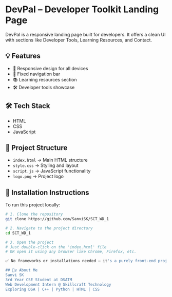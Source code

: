 # DevPal – Developer Toolkit Landing Page

DevPal is a responsive landing page built for developers. It offers a clean UI with sections like Developer Tools, Learning Resources, and Contact.

## 💡 Features

- 🚀 Responsive design for all devices  
- 📌 Fixed navigation bar  
- 📚 Learning resources section  
- 🛠️ Developer tools showcase  

## 🛠️ Tech Stack

- HTML  
- CSS  
- JavaScript  

## 📁 Project Structure

- `index.html` → Main HTML structure  
- `style.css` → Styling and layout  
- `script.js` → JavaScript functionality  
- `logo.png` → Project logo  

## 🧩 Installation Instructions

To run this project locally:

```bash
# 1. Clone the repository
git clone https://github.com/SanviSK/SCT_WD_1

# 2. Navigate to the project directory
cd SCT_WD_1

# 3. Open the project
# Just double-click on the 'index.html' file
# OR open it using any browser like Chrome, Firefox, etc.

✅ No frameworks or installations needed — it's a purely front-end project ready to go!

## 🙋‍♀️ About Me
Sanvi SK
3rd Year CSE Student at DSATM
Web Development Intern @ Skillcraft Technology
Exploring DSA | C++ | Python | HTML | CSS
